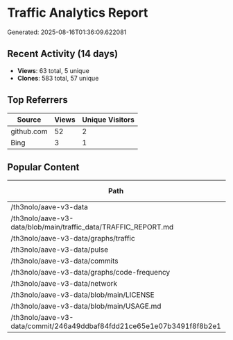 # Traffic Analytics Report

Generated: 2025-08-16T01:36:09.622081

## Recent Activity (14 days)

- **Views**: 63 total, 5 unique
- **Clones**: 583 total, 57 unique

## Top Referrers

| Source | Views | Unique Visitors |
|--------|-------|-----------------|
| github.com | 52 | 2 |
| Bing | 3 | 1 |

## Popular Content

| Path | Views | Unique Visitors |
|------|-------|------------------|
| /th3nolo/aave-v3-data | 33 | 4 |
| /th3nolo/aave-v3-data/blob/main/traffic_data/TRAFFIC_REPORT.md | 8 | 1 |
| /th3nolo/aave-v3-data/graphs/traffic | 4 | 1 |
| /th3nolo/aave-v3-data/pulse | 3 | 1 |
| /th3nolo/aave-v3-data/commits | 2 | 2 |
| /th3nolo/aave-v3-data/graphs/code-frequency | 2 | 1 |
| /th3nolo/aave-v3-data/network | 2 | 1 |
| /th3nolo/aave-v3-data/blob/main/LICENSE | 1 | 1 |
| /th3nolo/aave-v3-data/blob/main/USAGE.md | 1 | 1 |
| /th3nolo/aave-v3-data/commit/246a49ddbaf84fdd21ce65e1e07b3491f8f8b2e1 | 1 | 1 |
